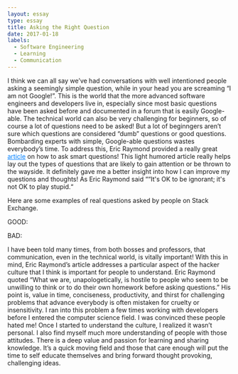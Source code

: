 ```yaml
---
layout: essay
type: essay
title: Asking the Right Question
date: 2017-01-18
labels:
  - Software Engineering
  - Learning
  - Communication
---
```


  I think we can all say we’ve had conversations with well intentioned people asking a seemingly simple question, while in your head you are screaming “I am not Google!”.  This is the world that the more advanced software engineers and developers live in, especially since most basic questions have been asked before and documented in a forum that is easily Google-able.  The technical world can also be very challenging for beginners, so of course a lot of questions need to be asked! But a lot of beginngers aren’t sure which questions are considered “dumb” questions or good questions.  Bombarding experts with simple, Google-able questions wastes everybody’s time. To address this, Eric Raymond provided a really great <a href="http://www.catb.org/esr/faqs/smart-questions.html" style="color: rgb(0,128,255)">article</a> on how to ask smart questions!  This light humored article really helps lay out the types of questions that are likely to gain attention or be thrown to the wayside.  It definitely gave me a better insight into how I can improve my questions and thoughts! As Eric Raymond said ““It's OK to be ignorant; it's not OK to play stupid.“
  
  
Here are some examples of real questions asked by people on Stack Exchange.

GOOD:




BAD:


I have been told many times, from both bosses and professors, that communication, even in the technical world, is vitally important! With this in mind, Eric Raymond’s article addresses a particular aspect of the hacker culture that I think is important for people to understand. Eric Raymond quoted “What we are, unapologetically, is hostile to people who seem to be unwilling to think or to do their own homework before asking questions.” His point is, value in time, conciseness, productivity, and thirst for challenging problems that advance everybody is often mistaken for cruelty or insensitivity. I ran into this problem a few times working with developers before I entered the computer science field. I was convinced these people hated me! Once I started to understand the culture, I realized it wasn’t personal. I also find myself much more understanding of people with those attitudes. There is a deep value and passion for learning and sharing knowledge. It’s a quick moving field and those that care enough will put the time to self educate themselves and bring forward thought provoking, challenging ideas.
